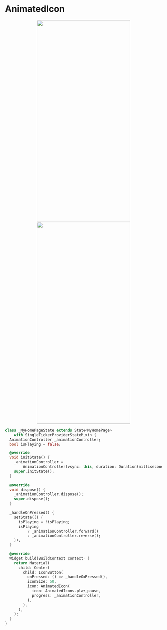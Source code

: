 # AnimatedIcon
<p align="center">
<img src="https://docs.google.com/uc?id=1PfuMxMRoeaJE-NV6XjMYM_Nw3wfj5uOR" height="649" width="300">
<img src="https://docs.google.com/uc?id=1Ysbm_1z81OjrD7VNy7THEIDV3KYFU6DN" height="649" width="300">
</p>

```dart
class _MyHomePageState extends State<MyHomePage>
    with SingleTickerProviderStateMixin {
  AnimationController _animationController;
  bool isPlaying = false;

  @override
  void initState() {
    _animationController =
        AnimationController(vsync: this, duration: Duration(milliseconds: 300));
    super.initState();
  }

  @override
  void dispose() {
    _animationController.dispose();
    super.dispose();
  }

  _handleOnPressed() {
    setState(() {
      isPlaying = !isPlaying;
      isPlaying
          ? _animationController.forward()
          : _animationController.reverse();
    });
  }

  @override
  Widget build(BuildContext context) {
    return Material(
      child: Center(
        child: IconButton(
          onPressed: () => _handleOnPressed(),
          iconSize: 50,
          icon: AnimatedIcon(
            icon: AnimatedIcons.play_pause,
            progress: _animationController,
          ),
        ),
      ),
    );
  }
}
```
